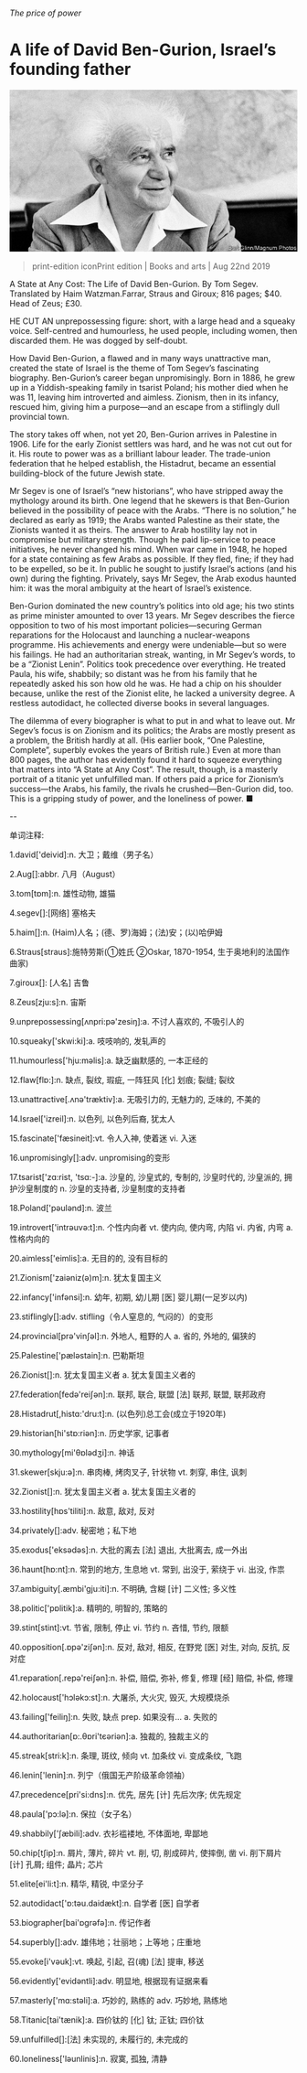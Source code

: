 ###### The price of power

# A life of David Ben-Gurion, Israel’s founding father 

![image](images/20190824_BKP002_0.jpg) 

> print-edition iconPrint edition | Books and arts | Aug 22nd 2019 

A State at Any Cost: The Life of David Ben-Gurion. By Tom Segev. Translated by Haim Watzman.Farrar, Straus and Giroux; 816 pages; $40. Head of Zeus; £30. 

HE CUT AN unprepossessing figure: short, with a large head and a squeaky voice. Self-centred and humourless, he used people, including women, then discarded them. He was dogged by self-doubt. 

How David Ben-Gurion, a flawed and in many ways unattractive man, created the state of Israel is the theme of Tom Segev’s fascinating biography. Ben-Gurion’s career began unpromisingly. Born in 1886, he grew up in a Yiddish-speaking family in tsarist Poland; his mother died when he was 11, leaving him introverted and aimless. Zionism, then in its infancy, rescued him, giving him a purpose—and an escape from a stiflingly dull provincial town. 

The story takes off when, not yet 20, Ben-Gurion arrives in Palestine in 1906. Life for the early Zionist settlers was hard, and he was not cut out for it. His route to power was as a brilliant labour leader. The trade-union federation that he helped establish, the Histadrut, became an essential building-block of the future Jewish state. 

Mr Segev is one of Israel’s “new historians”, who have stripped away the mythology around its birth. One legend that he skewers is that Ben-Gurion believed in the possibility of peace with the Arabs. “There is no solution,” he declared as early as 1919; the Arabs wanted Palestine as their state, the Zionists wanted it as theirs. The answer to Arab hostility lay not in compromise but military strength. Though he paid lip-service to peace initiatives, he never changed his mind. When war came in 1948, he hoped for a state containing as few Arabs as possible. If they fled, fine; if they had to be expelled, so be it. In public he sought to justify Israel’s actions (and his own) during the fighting. Privately, says Mr Segev, the Arab exodus haunted him: it was the moral ambiguity at the heart of Israel’s existence. 

Ben-Gurion dominated the new country’s politics into old age; his two stints as prime minister amounted to over 13 years. Mr Segev describes the fierce opposition to two of his most important policies—securing German reparations for the Holocaust and launching a nuclear-weapons programme. His achievements and energy were undeniable—but so were his failings. He had an authoritarian streak, wanting, in Mr Segev’s words, to be a “Zionist Lenin”. Politics took precedence over everything. He treated Paula, his wife, shabbily; so distant was he from his family that he repeatedly asked his son how old he was. He had a chip on his shoulder because, unlike the rest of the Zionist elite, he lacked a university degree. A restless autodidact, he collected diverse books in several languages. 

The dilemma of every biographer is what to put in and what to leave out. Mr Segev’s focus is on Zionism and its politics; the Arabs are mostly present as a problem, the British hardly at all. (His earlier book, “One Palestine, Complete”, superbly evokes the years of British rule.) Even at more than 800 pages, the author has evidently found it hard to squeeze everything that matters into “A State at Any Cost”. The result, though, is a masterly portrait of a titanic yet unfulfilled man. If others paid a price for Zionism’s success—the Arabs, his family, the rivals he crushed—Ben-Gurion did, too. This is a gripping study of power, and the loneliness of power. ■ 

-- 

 单词注释:

1.david['deivid]:n. 大卫；戴维（男子名） 

2.Aug[]:abbr. 八月（August） 

3.tom[tɒm]:n. 雄性动物, 雄猫 

4.segev[]:[网络] 塞格夫 

5.haim[]:n. (Haim)人名；(德、罗)海姆；(法)安；(以)哈伊姆 

6.Straus[straus]:施特劳斯(①姓氏 ②Oskar, 1870-1954, 生于奥地利的法国作曲家) 

7.giroux[]: [人名] 吉鲁 

8.Zeus[zju:s]:n. 宙斯 

9.unprepossessing[ʌnpri:pә'zesiŋ]:a. 不讨人喜欢的, 不吸引人的 

10.squeaky['skwi:ki]:a. 吱吱响的, 发轧声的 

11.humourless['hju:mәlis]:a. 缺乏幽默感的, 一本正经的 

12.flaw[flɒ:]:n. 缺点, 裂纹, 瑕疵, 一阵狂风 [化] 划痕; 裂缝; 裂纹 

13.unattractive[.ʌnә'træktiv]:a. 无吸引力的, 无魅力的, 乏味的, 不美的 

14.Israel['izreil]:n. 以色列, 以色列后裔, 犹太人 

15.fascinate['fæsineit]:vt. 令人入神, 使着迷 vi. 入迷 

16.unpromisingly[]:adv. unpromising的变形 

17.tsarist['zɑ:rist, 'tsɑ:-]:a. 沙皇的, 沙皇式的, 专制的, 沙皇时代的, 沙皇派的, 拥护沙皇制度的 n. 沙皇的支持者, 沙皇制度的支持者 

18.Poland['pәulәnd]:n. 波兰 

19.introvert['intrәuvә:t]:n. 个性内向者 vt. 使内向, 使内弯, 内陷 vi. 内省, 内弯 a. 性格内向的 

20.aimless['eimlis]:a. 无目的的, 没有目标的 

21.Zionism['zaiәniz(ә)m]:n. 犹太复国主义 

22.infancy['infәnsi]:n. 幼年, 初期, 幼儿期 [医] 婴儿期(一足岁以内) 

23.stiflingly[]:adv. stifling（令人窒息的, 气闷的）的变形 

24.provincial[prә'vinʃәl]:n. 外地人, 粗野的人 a. 省的, 外地的, 偏狭的 

25.Palestine['pælәstain]:n. 巴勒斯坦 

26.Zionist[]:n. 犹太复国主义者 a. 犹太复国主义者的 

27.federation[fedә'reiʃәn]:n. 联邦, 联合, 联盟 [法] 联邦, 联盟, 联邦政府 

28.Histadrut[,histɑ:'dru:t]:n. (以色列)总工会(成立于1920年) 

29.historian[hi'stɒ:riәn]:n. 历史学家, 记事者 

30.mythology[mi'θɒlәdʒi]:n. 神话 

31.skewer[skju:ә]:n. 串肉棒, 烤肉叉子, 针状物 vt. 刺穿, 串住, 讽刺 

32.Zionist[]:n. 犹太复国主义者 a. 犹太复国主义者的 

33.hostility[hɒs'tiliti]:n. 敌意, 敌对, 反对 

34.privately[]:adv. 秘密地；私下地 

35.exodus['eksәdәs]:n. 大批的离去 [法] 退出, 大批离去, 成一外出 

36.haunt[hɒ:nt]:n. 常到的地方, 生息地 vt. 常到, 出没于, 萦绕于 vi. 出没, 作祟 

37.ambiguity[.æmbi'gju:iti]:n. 不明确, 含糊 [计] 二义性; 多义性 

38.politic['pɒlitik]:a. 精明的, 明智的, 策略的 

39.stint[stint]:vt. 节省, 限制, 停止 vi. 节约 n. 吝惜, 节约, 限额 

40.opposition[.ɒpә'ziʃәn]:n. 反对, 敌对, 相反, 在野党 [医] 对生, 对向, 反抗, 反对症 

41.reparation[.repә'reiʃәn]:n. 补偿, 赔偿, 弥补, 修复, 修理 [经] 赔偿, 补偿, 修理 

42.holocaust['hɔlәkɔ:st]:n. 大屠杀, 大火灾, 毁灭, 大规模烧杀 

43.failing['feiliŋ]:n. 失败, 缺点 prep. 如果没有... a. 失败的 

44.authoritarian[ɒ:.θɒri'tєәriәn]:a. 独裁的, 独裁主义的 

45.streak[stri:k]:n. 条理, 斑纹, 倾向 vt. 加条纹 vi. 变成条纹, 飞跑 

46.lenin['lenin]:n. 列宁（俄国无产阶级革命领袖） 

47.precedence[pri'si:dns]:n. 优先, 居先 [计] 先后次序; 优先规定 

48.paula['pɔ:lә]:n. 保拉（女子名） 

49.shabbily['ʃæbili]:adv. 衣衫褴褛地, 不体面地, 卑鄙地 

50.chip[tʃip]:n. 屑片, 薄片, 碎片 vt. 削, 切, 削成碎片, 使摔倒, 凿 vi. 削下屑片 [计] 孔屑; 组件; 晶片; 芯片 

51.elite[ei'li:t]:n. 精华, 精锐, 中坚分子 

52.autodidact['ɒ:tәu.daidækt]:n. 自学者 [医] 自学者 

53.biographer[bai'ɒgrәfә]:n. 传记作者 

54.superbly[]:adv. 雄伟地；壮丽地；上等地；庄重地 

55.evoke[i'vәuk]:vt. 唤起, 引起, 召(魂) [法] 提审, 移送 

56.evidently['evidәntli]:adv. 明显地, 根据现有证据来看 

57.masterly['mɑ:stәli]:a. 巧妙的, 熟练的 adv. 巧妙地, 熟练地 

58.Titanic[tai'tænik]:a. 四价钛的 [化] 钛; 正钛; 四价钛 

59.unfulfilled[]:[法] 未实现的, 未履行的, 未完成的 

60.loneliness['lәunlinis]:n. 寂寞, 孤独, 清静 

